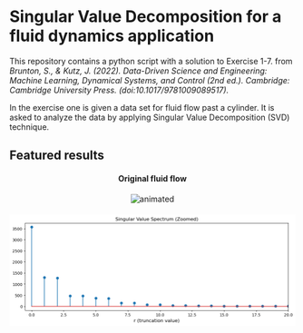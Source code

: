 # Singular Value Decomposition for a fluid dynamics application

This repository contains a python script with a solution to Exercise 1-7. from <i>Brunton, S., & Kutz, J. (2022). Data-Driven Science and Engineering: Machine Learning, Dynamical Systems, and Control (2nd ed.). Cambridge: Cambridge University Press. (doi:10.1017/9781009089517).</i>

In the exercise one is given a data set for fluid flow past a cylinder. It is asked to analyze the data by applying Singular Value Decomposition (SVD) technique.

## Featured results
<h4 align="center">
  Original fluid flow
</h4>
<p align="center">
  <img src="original_flow.gif" alt="animated">
</p>

<h4 align="center"></h4>
<p align="center">
  <img src="sv_spectrum_zoomed.png">
</p>


